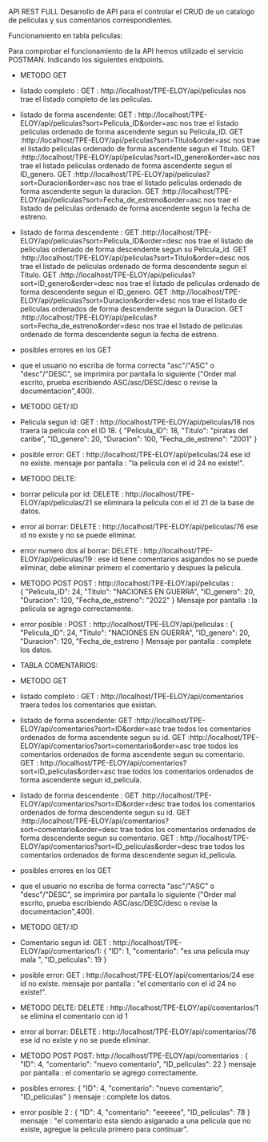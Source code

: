 API REST FULL 
Desarrollo de API para el controlar el CRUD de un catalogo de peliculas y sus comentarios correspondientes.

Funcionamiento en tabla peliculas:
 
 Para comprobar el funcionamiento de la API hemos utilizado el servicio POSTMAN. Indicando los siguientes endpoints.
 
 
 * METODO GET

 * listado completo : 
 GET : http://localhost/TPE-ELOY/api/peliculas nos trae el listado completo de las peliculas.
 
 * listado de forma ascendente:
 GET : http://localhost/TPE-ELOY/api/peliculas?sort=Pelicula_ID&order=asc nos trae el listado peliculas ordenado de forma ascendente segun su Pelicula_ID.
 GET :http://localhost/TPE-ELOY/api/peliculas?sort=Titulo&order=asc nos trae el listado peliculas ordenado de forma ascendente segun el Titulo.
 GET :http://localhost/TPE-ELOY/api/peliculas?sort=ID_genero&order=asc nos trae el listado peliculas ordenado de forma ascendente segun el ID_genero.
 GET :http://localhost/TPE-ELOY/api/peliculas?sort=Duracion&order=asc nos trae el listado peliculas ordenado de forma ascendente segun la duracion.
 GET :http://localhost/TPE-ELOY/api/peliculas?sort=Fecha_de_estreno&order=asc nos trae el listado de peliculas ordenado de forma ascendente segun la fecha de estreno.
 
 * listado de forma descendente :
 GET :http://localhost/TPE-ELOY/api/peliculas?sort=Pelicula_ID&order=desc nos trae el listado de peliculas ordenado de forma descendente segun su Pelicula_id.
 GET :http://localhost/TPE-ELOY/api/peliculas?sort=Titulo&order=desc nos trae el listado de peliculas ordenado de forma descendente segun el Titulo.
 GET :http://localhost/TPE-ELOY/api/peliculas?sort=ID_genero&order=desc nos trae el listado de peliculas ordenado de forma descendente segun el ID_genero.
 GET :http://localhost/TPE-ELOY/api/peliculas?sort=Duracion&order=desc nos trae el listado de peliculas ordenados de forma descendente segun la Duracion.
 GET :http://localhost/TPE-ELOY/api/peliculas?sort=Fecha_de_estreno&order=desc nos trae el listado de peliculas ordenado de forma descendente segun la fecha de estreno.
 
 * posibles errores en los GET  
 - que el usuario no escriba de forma correcta "asc"/"ASC" o "desc"/"DESC", se imprimira por pantalla lo siguiente ("Order mal escrito, prueba escribiendo ASC/asc/DESC/desc o revise la documentacion",400).

* METODO GET/:ID
* Pelicula segun id:
 GET : http://localhost/TPE-ELOY/api/peliculas/18 nos traera la pelicula con el ID 18.
 {
    "Pelicula_ID": 18,
    "Titulo": "piratas del caribe",
    "ID_genero": 20,
    "Duracion": 100,
    "Fecha_de_estreno": "2001"
}
 
* posible error:
GET : http://localhost/TPE-ELOY/api/peliculas/24 ese id no existe.
mensaje por pantalla : "la pelicula con el id 24 no existe!".


* METODO DELTE:

* borrar pelicula por id:
DELETE : http://localhost/TPE-ELOY/api/peliculas/21 se eliminara la pelicula con el id 21 de la base de datos.

* error al borrar:
DELETE : http://localhost/TPE-ELOY/api/peliculas/76 ese id no existe y no se puede eliminar.

* error numero dos al borrar: 
DELETE : http://localhost/TPE-ELOY/api/peliculas/19 : ese id tiene comentarios asigandos no se puede eliminar, debe eliminar primero el comentario y despues la pelicula.


* METODO POST
POST : http://localhost/TPE-ELOY/api/peliculas :  
 {
        "Pelicula_ID": 24,
        "Titulo": "NACIONES EN GUERRA",
        "ID_genero": 20,
        "Duracion": 120,
        "Fecha_de_estreno": "2022"
    }
    Mensaje por pantalla : la pelicula se agrego correctamente.

* error posible :
POST : http://localhost/TPE-ELOY/api/peliculas : 
 {
        "Pelicula_ID": 24,
        "Titulo": "NACIONES EN GUERRA",
        "ID_genero": 20,
        "Duracion": 120,
        "Fecha_de_estreno
    }
    Mensaje por pantalla : complete los datos.




* TABLA COMENTARIOS: 

* METODO GET

 * listado completo : 
 GET : http://localhost/TPE-ELOY/api/comentarios traera todos los comentarios que existan.
 
 * listado de forma ascendente:
 GET :http://localhost/TPE-ELOY/api/comentarios?sort=ID&order=asc  trae todos los comentarios ordenados de forma ascendente segun su id.
 GET :http://localhost/TPE-ELOY/api/comentarios?sort=comentario&order=asc trae todos los comentarios ordenados de forma ascendente segun su comentario.
 GET : http://localhost/TPE-ELOY/api/comentarios?sort=ID_peliculas&order=asc trae todos los comentarios ordenados de forma ascendente segun id_pelicula.

 * listado de forma descendente :
 GET :http://localhost/TPE-ELOY/api/comentarios?sort=ID&order=desc  trae todos los comentarios ordenados de forma descendente segun su id.
 GET :http://localhost/TPE-ELOY/api/comentarios?sort=comentario&order=desc trae todos los comentarios ordenados de forma descendente segun su comentario.
 GET : http://localhost/TPE-ELOY/api/comentarios?sort=ID_peliculas&order=desc trae todos los comentarios ordenados de forma descendente segun id_pelicula.

 * posibles errores en los GET  
 - que el usuario no escriba de forma correcta "asc"/"ASC" o "desc"/"DESC", se imprimira por pantalla lo siguiente ("Order mal escrito, prueba escribiendo ASC/asc/DESC/desc o revise la documentacion",400).


* METODO GET/:ID
* Comentario segun id:
GET : http://localhost/TPE-ELOY/api/comentarios/1:
{
    "ID": 1,
    "comentario": "es una pelicula muy mala ",
    "ID_peliculas": 19
}

* posible error:
GET : http://localhost/TPE-ELOY/api/comentarios/24 ese id no existe.
mensaje por pantalla : "el comentario con el id 24 no existe!".



* METODO DELTE:
DELETE : http://localhost/TPE-ELOY/api/comentarios/1 se elimina el comentario con id 1

* error al borrar:
DELETE : http://localhost/TPE-ELOY/api/comentarios/76 ese id no existe y no se puede eliminar.



* METODO POST
POST: http://localhost/TPE-ELOY/api/comentarios :
 {
        "ID": 4,
        "comentario": "nuevo comentario",
        "ID_peliculas": 22
    }
    mensaje por pantalla : el comentario se agrego correctamente.

* posibles errores:
   {
        "ID": 4,
        "comentario": "nuevo comentario",
        "ID_peliculas"
    }
mensaje : complete los datos.

* error posible 2 :
    {
        "ID": 4,
        "comentario": "eeeeee",
        "ID_peliculas": 78
    }
    mensaje : "el comentario esta siendo asiganado a una pelicula que no existe, agregue la pelicula primero para continuar".





















 
